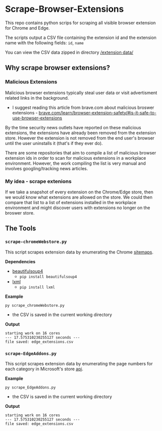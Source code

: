 # Scrape-Browser-Extensions

This repo contains python scrips for scraping all visible browser extension for Chrome and Edge.

The scripts output a CSV file containing the extension id and the extension name with the following fields:
`id`, `name`

You can view the CSV data zipped in directory [/extension data/](https://github.com/adamcysec/Scrape-Browser-Extensions/tree/main/extension%20data)

## Why scrape browser extensions?

### Malicious Extensions

Malicious browser extensions typically steal user data or visit advertisment related links in the background. 

  - I suggest reading this article from brave.com about malicious broswer extensions - [brave.com/learn/browser-extension-safety/#is-it-safe-to-use-browser-extensions](https://brave.com/learn/browser-extension-safety/#is-it-safe-to-use-browser-extensions)

By the time security news outlets have reported on these malicious extensions, the extensions have already been removed from the extension store. However the extension is not removed from the end user's browser until the user uninstalls it (that's if they ever do).

There are some repositories that aim to compile a list of malicious browser extension ids in order to scan for malicious extensions in a workplace environment. However, the work compiling the list is very manual and involves googling/tracking news articles.

### My idea - scrape extenions

If we take a snapshot of every extension on the Chrome/Edge store, then we would know what extensions are allowed on the store. We could then compare that list to a list of extensions installed in the workplace environment and might discover users with extensions no longer on the broswer store. 

## The Tools

### `scrape-chromeWebstore.py`

This script scrapes extension data by enumerating the Chrome [sitemaps](https://chrome.google.com/webstore/sitemap).

**Dependencies**
- [beautifulsoup4](https://pypi.org/project/beautifulsoup4/)
  - `pip install beautifulsoup4`
- [lxml](https://pypi.org/project/lxml/)
  - `pip install lxml`

**Example**

`py scrape_chromeWebstore.py`

- the CSV is saved in the current working directory

**Output**

```
starting work on 16 cores
--- 17.575310230255127 seconds ---
file saved: edge_extensions.csv
```

### `scrape-EdgeAddons.py`

This script scrapes extension data by enumerating the page numbers for each category in Microsoft's store [api](https://microsoftedge.microsoft.com/addons/getfilteredextensions/Productivity?noItems=24&pgNo=1&IncludeExtensionDetailsFields=true).

**Example**

`py scrape_EdgeAddons.py`

- the CSV is saved in the current working directory

**Output**

```
starting work on 16 cores
--- 17.575310230255127 seconds ---
file saved: edge_extensions.csv
```
